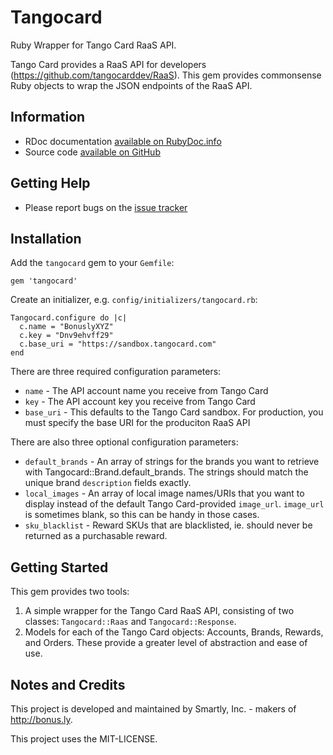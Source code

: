 # Tangocard

Ruby Wrapper for Tango Card RaaS API.

Tango Card provides a RaaS API for developers (https://github.com/tangocarddev/RaaS). This gem provides commonsense Ruby
objects to wrap the JSON endpoints of the RaaS API.

## Information

* RDoc documentation [available on RubyDoc.info](http://rubydoc.info/github/bonusly/tangocard/master/frames)
* Source code [available on GitHub](https://github.com/bonusly/tangocard)

## Getting Help

* Please report bugs on the [issue tracker](https://github.com/bonusly/tangocard/issues)

## Installation

Add the `tangocard` gem to your `Gemfile`:

```
gem 'tangocard'
```

Create an initializer, e.g. `config/initializers/tangocard.rb`:

```
Tangocard.configure do |c|
  c.name = "BonuslyXYZ"
  c.key = "Dnv9ehvff29"
  c.base_uri = "https://sandbox.tangocard.com"
end
```

There are three required configuration parameters:

 * `name` - The API account name you receive from Tango Card
 * `key` - The API account key you receive from Tango Card
 * `base_uri` - This defaults to the Tango Card sandbox.  For production, you must specify the base URI for the produciton RaaS API

There are also three optional configuration parameters:

 * `default_brands` - An array of strings for the brands you want to retrieve with Tangocard::Brand.default_brands.  The strings should match the unique brand `description` fields exactly.
 * `local_images` - An array of local image names/URIs that you want to display instead of the default Tango Card-provided `image_url`.  `image_url` is sometimes blank, so this can be handy in those cases.
 * `sku_blacklist` - Reward SKUs that are blacklisted, ie. should never be returned as a purchasable reward.

## Getting Started

This gem provides two tools:

1. A simple wrapper for the Tango Card RaaS API, consisting of two classes: `Tangocard::Raas` and `Tangocard::Response`.
2. Models for each of the Tango Card objects: Accounts, Brands, Rewards, and Orders.  These provide a greater level of abstraction and ease of use.

## Notes and Credits

This project is developed and maintained by Smartly, Inc. - makers of http://bonus.ly.

This project uses the MIT-LICENSE.
